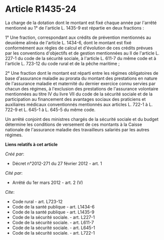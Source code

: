 # Article R1435-24

La charge de la dotation dont le montant est fixé chaque année par l'arrêté mentionné au 1° de l'article L. 1435-9 est
répartie en deux fractions : 

1° Une fraction, correspondant aux crédits de prévention mentionnés au deuxième alinéa de l'article L. 1434-6, dont le
montant est fixé conformément aux règles de calcul et d'évolution de ces crédits prévues par les conventions d'objectifs et
de gestion mentionnées au II de l'article L. 227-1 du code de la sécurité sociale, à l'article L. 611-7 du même code et à
l'article L. 723-12 du code rural et de la pêche maritime ; 

2° Une fraction dont le montant est réparti entre les régimes obligatoires de base d'assurance maladie au prorata du montant
des prestations en nature de l'assurance maladie et maternité du dernier exercice connu servies par chacun des régimes, à
l'exclusion des prestations de l'assurance volontaire mentionnées au titre IV du livre VII du code de la sécurité sociale et
de la participation au financement des avantages sociaux des praticiens et auxiliaires médicaux conventionnés mentionnés aux
articles L. 722-1 à L. 722-9 et L. 645-1 à L. 645-5 du même code. 

Un arrêté conjoint des ministres chargés de la sécurité sociale et du budget détermine les conditions de versement de ces
montants à la Caisse nationale de l'assurance maladie des travailleurs salariés par les autres régimes.

**Liens relatifs à cet article**

_Créé par_:

  - Décret n°2012-271 du 27 février 2012 - art. 1

_Cité par_:

  - Arrêté du 1er mars 2012 - art. 2 (V)

_Cite_:

  - Code rural - art. L723-12
  - Code de la santé publique - art. L1434-6
  - Code de la santé publique - art. L1435-9
  - Code de la sécurité sociale. - art. L227-1
  - Code de la sécurité sociale. - art. L611-7
  - Code de la sécurité sociale. - art. L645-1
  - Code de la sécurité sociale. - art. L722-1
